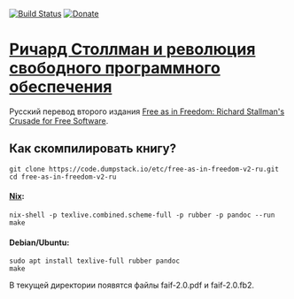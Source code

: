 [![Build Status](https://travis-ci.org/jollheef/free-as-in-freedom-v2-ru.svg?branch=master)](https://travis-ci.org/jollheef/free-as-in-freedom-v2-ru)
[![Donate](https://img.shields.io/badge/Donate-BitCoin-green.svg)](https://blockchair.com/bitcoin/address/bc1q23fyuq7kmngrgqgp6yq9hk8a5q460f39m8nv87)

# [Ричард Столлман и революция свободного программного обеспечения](https://code.dumpstack.io/etc/free-as-in-freedom-v2-ru)

Русский перевод второго издания [Free as in Freedom: Richard Stallman's Crusade for Free Software](https://www.fsf.org/faif/).

## Как скомпилировать книгу?

	git clone https://code.dumpstack.io/etc/free-as-in-freedom-v2-ru.git
	cd free-as-in-freedom-v2-ru

#### [Nix](https://nixos.org/nix/download.html):

    nix-shell -p texlive.combined.scheme-full -p rubber -p pandoc --run make

#### Debian/Ubuntu:

    sudo apt install texlive-full rubber pandoc
    make

В текущей директории появятся файлы faif-2.0.pdf и faif-2.0.fb2.
